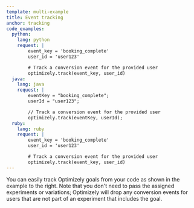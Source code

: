 ```yaml
---
template: multi-example
title: Event tracking
anchor: tracking
code_examples:
  python:
    lang: python
    request: |
        event_key = 'booking_complete'
        user_id = 'user123'

        # Track a conversion event for the provided user
        optimizely.track(event_key, user_id)
  java:
    lang: java
    request: |
        eventKey = "booking_complete";
        userId = "user123";

        // Track a conversion event for the provided user
        optimizely.track(eventKey, userId);
  ruby:
    lang: ruby
    request: |
        event_key = 'booking_complete'
        user_id = 'user123'

        # Track a conversion event for the provided user
        optimizely.track(event_key, user_id)
---
```


You can easily track Optimizely goals from your code as shown in the example to the right. Note that you don't need to pass the assigned experiments or variations; Optimizely will drop any conversion events for users that are not part of an experiment that includes the goal.
